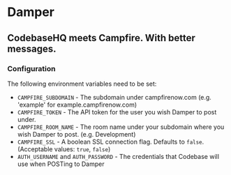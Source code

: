 # Damper
## CodebaseHQ meets Campfire. With better messages.

### Configuration

The following environment variables need to be set:
- `CAMPFIRE_SUBDOMAIN` - The subdomain under campfirenow.com (e.g. 'example' for example.campfirenow.com)
- `CAMPFIRE_TOKEN` - The API token for the user you wish Damper to post under.
- `CAMPFIRE_ROOM_NAME` - The room name under your subdomain where you wish Damper to post. (e.g. Development)
- `CAMPFIRE_SSL` - A boolean SSL connection flag. Defaults to `false`. (Acceptable values: `true`, `false`)
- `AUTH_USERNAME` and `AUTH_PASSWORD` - The credentials that Codebase will use when POSTing to Damper
